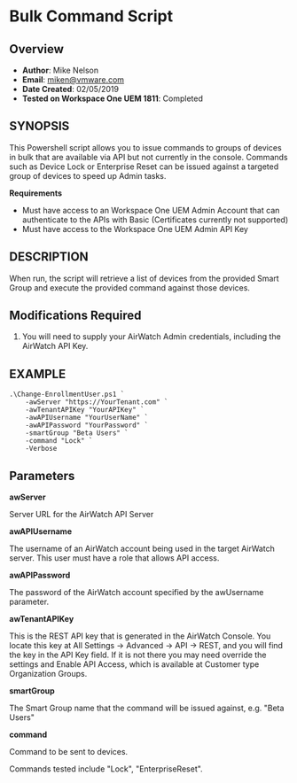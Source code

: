 # Bulk Command Script

## Overview
- **Author**: Mike Nelson
- **Email**: miken@vmware.com
- **Date Created**: 02/05/2019
- **Tested on Workspace One UEM 1811**: Completed

## SYNOPSIS
This Powershell script allows you to issue commands to groups of devices in bulk that are available via API but not currently in the console. Commands such as Device Lock or Enterprise Reset can be issued against a targeted group of devices to speed up Admin tasks. 

**Requirements**

- Must have access to an Workspace One UEM Admin Account that can authenticate to the APIs with Basic (Certificates currently not supported)
- Must have access to the Workspace One UEM Admin API Key

## DESCRIPTION
When run, the script will retrieve a list of devices from the provided Smart Group and execute the provided command against those devices.

## Modifications Required

1. You will need to supply your AirWatch Admin credentials, including the AirWatch API Key.

## EXAMPLE

    .\Change-EnrollmentUser.ps1 `
        -awServer "https://YourTenant.com" `
        -awTenantAPIKey "YourAPIKey" `
        -awAPIUsername "YourUserName" `
        -awAPIPassword "YourPassword" `
        -smartGroup "Beta Users" `
        -command "Lock" `
        -Verbose

## Parameters

**awServer**

Server URL for the AirWatch API Server

**awAPIUsername**

The username of an AirWatch account being used in the target AirWatch server.  This user must have a role that allows API access.

**awAPIPassword**

The password of the AirWatch account specified by the awUsername parameter.

**awTenantAPIKey**

This is the REST API key that is generated in the AirWatch Console.  You locate this key at All Settings -> Advanced -> API -> REST, and you will find the key in the API Key field.  If it is not there you may need override the settings and Enable API Access, which is available at Customer type Organization Groups.

**smartGroup**

The Smart Group name that the command will be issued against, e.g. "Beta Users"

**command**

Command to be sent to devices.

Commands tested include "Lock", "EnterpriseReset".
